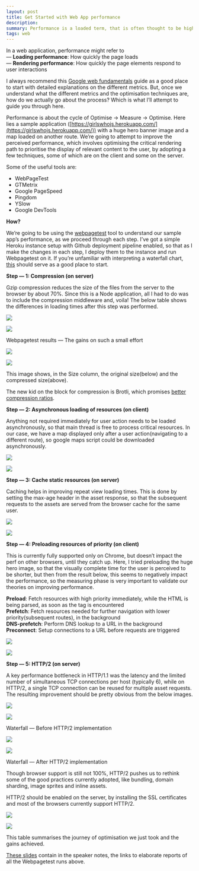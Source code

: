 ```yaml
---
layout: post
title: Get Started with Web App performance
description: 
summary: Performance is a loaded term, that is often thought to be high fidelity stuff to be performed at the end of development, but understanding the factors and techniques that constitute good performance will help inculcate it as a habit in the development cycle. I hope this post will serve as a good introduction on how to approach web performance optimisation, by looking at a few basic techniques.
tags: web
---
```


In a web application, performance might refer to  
— **Loading performance**: How quickly the page loads  
— **Rendering performance**: How quickly the page elements respond to user interactions

I always recommend this [Google web fundamentals](https://developers.google.com/web/fundamentals/performance/rail) guide as a good place to start with detailed explanations on the different metrics. But, once we understand what the different metrics and the optimisation techniques are, how do we actually go about the process? Which is what I’ll attempt to guide you through here.

Performance is about the cycle of Optimise -> Measure -> Optimise. Here lies a sample application ([https://girlswhojs.herokuapp.com/](https://girlswhojs.herokuapp.com/)) with a huge hero banner image and a map loaded on another route. We’re going to attempt to improve the perceived performance, which involves optimising the critical rendering path to prioritise the display of relevant content to the user, by adopting a few techniques, some of which are on the client and some on the server.

Some of the useful tools are:

*   WebPageTest
*   GTMetrix
*   Google PageSpeed
*   Pingdom
*   YSlow
*   Google DevTools

**How?**

We’re going to be using the [webpagetest](http://www.webpagetest.org/) tool to understand our sample app’s performance, as we proceed through each step. I’ve got a simple Heroku instance setup with Github deployment pipeline enabled, so that as I make the changes in each step, I deploy them to the instance and run Webpagetest on it. If you’re unfamiliar with interpreting a waterfall chart, [this](https://blog.radware.com/applicationdelivery/wpo/2014/03/waterfalls-101-how-to-use-a-waterfall-chart-to-diagnose-performance-pains/) should serve as a good place to start.

**Step — 1: Compression (on server)**

Gzip compression reduces the size of the files from the server to the browser by about 70%. Since this is a Node application, all I had to do was to include the compression middleware and, voila! The below table shows the differences in loading times after this step was performed.

![](https://miro.medium.com/max/60/1*0ZR6R3b-8HvQikYQargoIw.png?q=20)

![](https://miro.medium.com/max/1400/1*0ZR6R3b-8HvQikYQargoIw.png)

Webpagetest results — The gains on such a small effort

![](https://miro.medium.com/max/60/1*5UeFOCHoK-Iybt7XI2k5Mg.png?q=20)

![](https://miro.medium.com/max/1400/1*5UeFOCHoK-Iybt7XI2k5Mg.png)

This image shows, in the Size column, the original size(below) and the compressed size(above).

The new kid on the block for compression is Brotli, which promises [better compression ratios](https://blogs.akamai.com/2016/02/understanding-brotlis-potential.html).

**Step — 2: Asynchronous loading of resources (on client)**

Anything not required immediately for user action needs to be loaded asynchronously, so that main thread is free to process critical resources. In our case, we have a map displayed only after a user action(navigating to a different route), so google maps script could be downloaded asynchronously.

<script src=”[https://maps.googleapis.com/maps/api/js?&key=x](https://maps.googleapis.com/maps/api/js?&amp;key=AIzaSyC5kgVtsX9_WAWV-4Vzp77gs9mxs9hsE7o)yz" async></script>

![](https://miro.medium.com/max/60/1*JJxpoBguys-ZTTgJ_TGwuA.png?q=20)

![](https://miro.medium.com/max/1400/1*JJxpoBguys-ZTTgJ_TGwuA.png)

**Step — 3: Cache static resources (on server)**

Caching helps in improving repeat view loading times. This is done by setting the max-age header in the asset response, so that the subsequent requests to the assets are served from the browser cache for the same user.

![](https://miro.medium.com/max/60/1*vzPYZ7v8zAQXh4oOUDCvGg.png?q=20)

![](https://miro.medium.com/max/1400/1*vzPYZ7v8zAQXh4oOUDCvGg.png)

**Step — 4: Preloading resources of priority (on client)**

This is currently fully supported only on Chrome, but doesn’t impact the perf on other browsers, until they catch up. Here, I tried preloading the huge hero image, so that the visually complete time for the user is perceived to be shorter, but then from the result below, this seems to negatively impact the performance, so the measuring phase is very important to validate our theories on improving performance.

**Preload**: Fetch resources with high priority immediately, while the HTML is being parsed, as soon as the tag is encountered  
**Prefetch**: Fetch resources needed for further navigation with lower priority(subsequent routes), in the background  
**DNS-prefetch**: Perform DNS lookup to a URL in the background  
**Preconnect**: Setup connections to a URL before requests are triggered

<link rel=”preload” as=”font” type=”font/woff” href=”/fonts/font.woff2">

![](https://miro.medium.com/max/60/1*FJxi1xbDLtnuZe1FhQ-E5Q.png?q=20)

![](https://miro.medium.com/max/1400/1*FJxi1xbDLtnuZe1FhQ-E5Q.png)

**Step — 5: HTTP/2 (on server)**

A key performance bottleneck in HTTP/1.1 was the latency and the limited number of simultaneous TCP connections per host (typically 6), while on HTTP/2, a single TCP connection can be reused for multiple asset requests. The resulting improvement should be pretty obvious from the below images.

![](https://miro.medium.com/max/60/1*rxAFX60xZAQ8JSGlenOzBA.png?q=20)

![](https://miro.medium.com/max/1400/1*rxAFX60xZAQ8JSGlenOzBA.png)

Waterfall — Before HTTP/2 implementation

![](https://miro.medium.com/max/60/1*7JQo23Go3XVktkcbVlXhzA.png?q=20)

![](https://miro.medium.com/max/1400/1*7JQo23Go3XVktkcbVlXhzA.png)

Waterfall — After HTTP/2 implementation

Though browser support is still not 100%, HTTP/2 pushes us to rethink some of the good practices currently adopted, like bundling, domain sharding, image sprites and inline assets.

HTTP/2 should be enabled on the server, by installing the SSL certificates and most of the browsers currently support HTTP/2.

![](https://miro.medium.com/max/60/1*nV1MAlQr7i2CYat7qzqGsw.png?q=20)

![](https://miro.medium.com/max/1400/1*nV1MAlQr7i2CYat7qzqGsw.png)

This table summarises the journey of optimisation we just took and the gains achieved.

[These slides](http://slides.com/anbarasiu/deck) contain in the speaker notes, the links to elaborate reports of all the Webpagetest runs above.